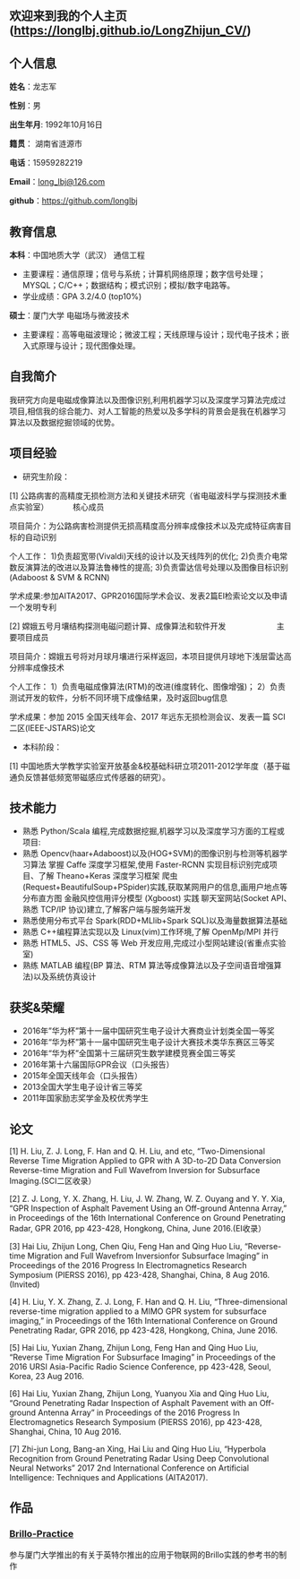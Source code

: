 ## 欢迎来到我的个人主页(https://longlbj.github.io/LongZhijun_CV/)

## 个人信息

**姓名**：龙志军

**性别**：男  

**出生年月**: 1992年10月16日

**籍贯**： 湖南省涟源市

**电话**：15959282219

**Email**：long_lbj@126.com

**github**：https://github.com/longlbj

## 教育信息

**本科**：中国地质大学（武汉）     通信工程

* 主要课程：通信原理；信号与系统；计算机网络原理；数字信号处理；MYSQL；C/C++；数据结构；模式识别；模拟/数字电路等。
* 学业成绩：GPA 3.2/4.0 (top10%)

**硕士**：厦门大学     电磁场与微波技术

* 主要课程：高等电磁波理论；微波工程；天线原理与设计；现代电子技术；嵌入式原理与设计；现代图像处理。

## 自我简介

我研究方向是电磁成像算法以及图像识别,利用机器学习以及深度学习算法完成过项目,相信我的综合能力、对人工智能的热爱以及多学科的背景会是我在机器学习算法以及数据挖掘领域的优势。

## 项目经验

* 研究生阶段：

[1] 公路病害的高精度无损检测方法和关键技术研究（省电磁波科学与探测技术重点实验室）               核心成员

项目简介：为公路病害检测提供无损高精度高分辨率成像技术以及完成特征病害目标的自动识别

个人工作：
1)负责超宽带(Vivaldi)天线的设计以及天线阵列的优化;
2)负责介电常数反演算法的改进以及算法鲁棒性的提高;
3)负责雷达信号处理以及图像目标识别(Adaboost & SVM & RCNN)

学术成果:参加AITA2017、GPR2016国际学术会议、发表2篇EI检索论文以及申请一个发明专利


[2] 嫦娥五号月壤结构探测电磁问题计算、成像算法和软件开发                       主要项目成员

项目简介：嫦娥五号将对月球月壤进行采样返回，本项目提供月球地下浅层雷达高分辨率成像技术

个人工作：
1）负责电磁成像算法(RTM)的改进(维度转化、图像增强)；
2）负责测试开发的软件，分析不同环境下成像结果，及时返回bug信息

学术成果：参加 2015 全国天线年会、2017 年远东无损检测会议、发表一篇 SCI 二区(IEEE-JSTARS)论文

* 本科阶段：

[1] 中国地质大学教学实验室开放基金&校基础科研立项2011-2012学年度（基于磁通负反馈甚低频宽带磁感应式传感器的研究）。


## 技术能力

* 熟悉 Python/Scala 编程,完成数据挖掘,机器学习以及深度学习方面的工程或项目:
* 熟悉 Opencv(haar+Adaboost)以及(HOG+SVM)的图像识别与检测等机器学习算法
  掌握 Caffe 深度学习框架,使用 Faster-RCNN 实现目标识别完成项目、了解 Theano+Keras 深度学习框架
  爬虫(Request+BeautifulSoup+PSpider)实践,获取某网用户的信息,画用户地点等分布直方图
  金融风控信用评分模型 (Xgboost) 实践
  聊天室网站(Socket API、熟悉 TCP/IP 协议)建立,了解客户端与服务端开发
* 熟悉使用分布式平台 Spark(RDD+MLlib+Spark SQL)以及海量数据算法基础
* 熟悉 C++编程算法实现以及 Linux(vim)工作环境,了解 OpenMp/MPI 并行
* 熟悉 HTML5、JS、CSS 等 Web 开发应用,完成过小型网站建设(省重点实验室)
* 熟练 MATLAB 编程(BP 算法、RTM 算法等成像算法以及子空间语音增强算法)以及系统仿真设计

## 获奖&荣耀

* 2016年”华为杯”第十一届中国研究生电子设计大赛商业计划类全国一等奖
* 2016年“华为杯”第十一届中国研究生电子设计大赛技术类华东赛区三等奖
* 2016年“华为杯”全国第十三届研究生数学建模竞赛全国三等奖
* 2016年第十六届国际GPR会议（口头报告）
* 2015年全国天线年会（口头报告）
* 2013全国大学生电子设计省三等奖  
* 2011年国家励志奖学金及校优秀学生


## 论文

[1] H. Liu, Z. J. Long, F. Han and Q. H. Liu, and etc, “Two-Dimensional Reverse Time Migration Applied to GPR with A 3D-to-2D
Data Conversion Reverse-time Migration and Full Wavefrom Inversion for Subsurface Imaging.(SCI二区收录）

[2] Z. J. Long, Y. X. Zhang, H. Liu, J. W. Zhang, W. Z. Ouyang and Y. Y. Xia, “GPR Inspection of Asphalt Pavement Using an Off-ground Antenna Array,” in Proceedings of the 16th International Conference on Ground Penetrating Radar, GPR 2016, pp 423-428, Hongkong, China, June 2016.(EI收录）

[3] Hai Liu, Zhijun Long, Chen Qiu, Feng Han and Qing Huo Liu, “Reverse-time Migration and Full Wavefrom Inversionfor Subsurface Imaging” in Proceedings of the 2016 Progress In Electromagnetics Research Symposium (PIERSS 2016), pp 423-428, Shanghai, China, 8 Aug 2016. (Invited)

[4] H. Liu, Y. X. Zhang, Z. J. Long, F. Han and Q. H. Liu, “Three-dimensional reverse-time migration applied to a MIMO GPR system for subsurface imaging,” in Proceedings of the 16th International Conference on Ground Penetrating Radar, GPR 2016, pp 423-428, Hongkong, China, June 2016.

[5] Hai Liu, Yuxian Zhang, Zhijun Long, Feng Han and Qing Huo Liu, “Reverse Time Migration For Subsurface Imaging” in Proceedings of the 2016 URSI Asia-Pacific Radio Science Conference, pp 423-428, Seoul, Korea, 23 Aug 2016.

[6] Hai Liu, Yuxian Zhang, Zhijun Long, Yuanyou Xia and Qing Huo Liu, “Ground Penetrating Radar Inspection of Asphalt Pavement with an Off-ground Antenna Array” in Proceedings of the 2016 Progress In Electromagnetics Research Symposium (PIERSS 2016), pp 423-428, Shanghai, China, 10 Aug 2016.

[7] Zhi-jun Long, Bang-an Xing, Hai Liu and Qing Huo Liu, “Hyperbola Recognition from Ground Penetrating Radar Using Deep Convolutional
Neural Networks” 2017 2nd International Conference on Artificial Intelligence: Techniques and Applications (AITA2017).


## 作品

### [Brillo-Practice](https://www.gitbook.com/book/ecg-xmu/brillo-practice/details)
参与厦门大学推出的有关于英特尔推出的应用于物联网的Brillo实践的参考书的制作
